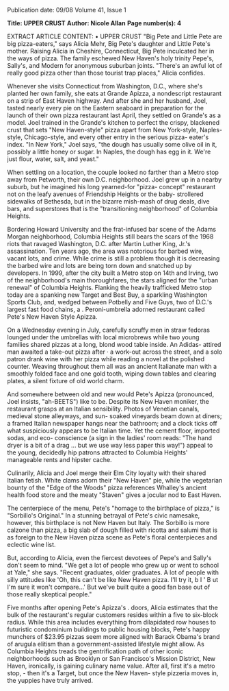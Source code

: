 Publication date: 09/08
Volume 41, Issue 1

**Title: UPPER CRUST**
**Author: Nicole Allan**
**Page number(s): 4**

EXTRACT ARTICLE CONTENT:
• 
UPPER CRUST 
"Big Pete and Little Pete are big pizza-eaters," says Alicia Mehr, Big Pete's daughter 
and Little Pete's mother. Raising Alicia in 
Cheshire, Connecticut, Big Pete inculcated her in the ways of pizza. The family eschewed New Haven's holy trinity Pepe's, 
Sally's, and Modern 
for anonymous suburban 
joints. "There's an awful lot of really 
good pizza other than those tourist trap 
places," Alicia confides. 

Whenever she visits Connecticut from 
Washington, D.C., where she's planted 
her own family, she eats at Grande Apizza, 
a nondescript restaurant on a strip of East 
Haven highway. And after she and her husband, Joel, tasted nearly every pie on 
the Eastern seaboard in preparation for the 
launch of their own pizza restaurant last 
April, they settled on Grande's as a model. 
Joel trained in the Grande's kitchen to perfect the crispy, blackened crust that sets 
"New Haven-style" pizza apart from New 
York-style, 
Naples-style, 
Chicago-style, 
and every other entry in the serious pizza-
eater's index. "In New York," Joel says, "the 
dough has usually some olive oil in it, possibly a little honey or sugar. In Naples, the 
dough has egg in it. We're just flour, water, 
salt, and yeast." 

When settling on a location, the couple 
looked no farther than a Metro stop away 
from Petworth, their own D.C. neighborhood. Joel grew up in a nearby suburb, but 
he imagined his long yearned-for "pizza-
concept" restaurant not on the leafy avenues of Friendship Heights or the baby-
strollered sidewalks of Bethesda, but in the 
bizarre mish-mash of drug deals, dive bars, 
and superstores that is the "transitioning 
neighborhood" of Columbia Heights. 

Bordering Howard University and the 
frat-infused bar scene of the Adams Morgan neighborhood, Columbia Heights still 
bears the scars of the 1968 riots that ravaged Washington, D.C. after Martin Luther King, Jr.'s assassination. Ten years ago, 
the area was notorious for barbed wire, vacant lots, and crime. While crime is still 
a problem 
though it is decreasing 
the 
barbed wire and lots are being torn down 
and snatched up by developers. In 1999, 
after the city built a Metro stop on 14th and 
Irving, two of the neighborhood's main 
thoroughfares, the stars aligned for the "urban renewal" of Columbia Heights. Flanking the heavily trafficked Metro stop today 
are a spanking new Target and Best Buy, 
a sparkling Washington Sports Club, and, 
wedged between Potbelly and Five Guys, 
two of D.C.'s largest fast food chains, a 
. 
Peroni-umbrella adorned restaurant called 
Pete's New Haven Style Apizza. 

On a Wednesday evening in July, carefully scruffy men in straw fedoras lounged under the umbrellas with local microbrews 
while two young families shared pizzas at a 
long, blond wood table inside. An Adidas-
attired man awaited a take-out pizza after 
· a work-out across the street, and a solo patron drank wine with her pizza while reading a novel at the polished counter. Weaving 
throughout them all was an ancient Italianate man with a smoothly folded face 
and one gold tooth, wiping down tables 
and clearing plates, a silent fixture of old 
world charm. 

And somewhere between old and new 
would Pete's Apizza (pronounced, Joel insists, "ah-BEETS") like to be. Despite its 
New Haven moniker, the restaurant grasps 
at an Italian sensibility. Photos of Venetian 
canals, medieval stone alleyways, and sun-
soaked vineyards beam down at diners; a 
framed Italian newspaper hangs near the 
bathroom; and a clock ticks off what suspiciously appears to be Italian time. Yet 
the cement floor, imported sodas, and eco-
conscience (a sign in the ladies' room reads: 
"The hand dryer is a bit of a drag ... but we 
use way less paper this way!") appeal to the 
young, decidedly hip patrons attracted to 
Columbia Heights' manageable rents and 
hipster cache. 

Culinarily, Alicia and Joel merge their 
Elm City loyalty with their shared Italian 
fetish. White clams adorn their "New Haven" pie, while the vegetarian bounty of 
the "Edge of the Woods" pizza references 
Whalley's ancient health food store and 
the meaty "Staven" gives a jocular nod to 
East Haven. 

The centerpiece of the menu, Pete's 
"homage to the birthplace of pizza," is 
"Sorbillo's Original." In a stunning betrayal of Pete's civic namesake, however, 
this birthplace is not New Haven but Italy. 
The Sorbillo is more calzone than pizza, a 
big slab of dough filled with ricotta and 
salumi that is as foreign to the New Haven 
pizza scene as Pete's floral centerpieces and 
eclectic wine list. 

But, according to Alicia, even the fiercest devotees of Pepe's and Sally's don't seem 
to mind. "We get a lot of people who grew 
up or went to school at Yale," she says. 
"Recent graduates, older graduates. A lot 
of people with silly attitudes like 'Oh, this 
can't be like New Haven pizza. I'll try it, 
b 
I 
' 
B 
ut I'm sure it won't compare...' But we've 
built quite a good fan base out of those really skeptical people." 

Five months after opening Pete's Apizza's 
. doors, Alicia estimates that the bulk of the 
restaurant's regular customers resides within a five to six-block radius. While this area 
includes everything from dilapidated row 
houses to futuristic condominium buildings to public housing blocks, Pete's happy 
munchers of $23.95 pizzas seem more 
aligned with Barack Obama's brand of 
arugula elitism than a government-assisted 
lifestyle might allow. As Columbia Heights 
treads the gentrification path of other iconic neighborhoods such as Brooklyn or San 
Francisco's Mission District, New Haven, 
ironically, is gaining culinary name value. 
After all, first it's a metro stop, - then 
it's a Target, but once the New Haven-
style pizzeria moves in, the yuppies have 
truly arrived.